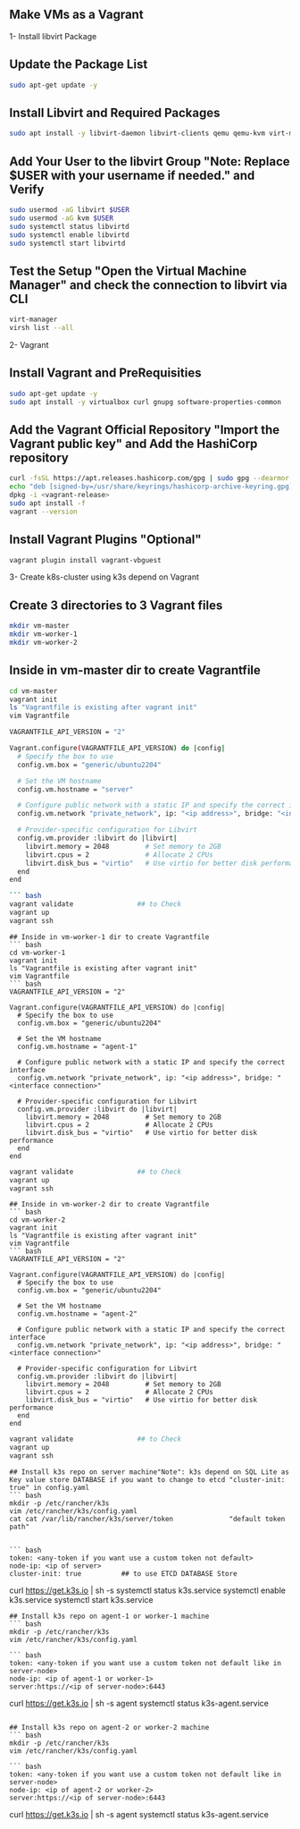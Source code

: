 ## Make VMs as a Vagrant 
1- Install libvirt Package
## Update the Package List
``` bash
sudo apt-get update -y
```
## Install Libvirt and Required Packages
``` bash
sudo apt install -y libvirt-daemon libvirt-clients qemu qemu-kvm virt-manager bridge-utils
```
## Add Your User to the libvirt Group "Note: Replace $USER with your username if needed." and Verify
``` bash
sudo usermod -aG libvirt $USER
sudo usermod -aG kvm $USER
sudo systemctl status libvirtd
sudo systemctl enable libvirtd
sudo systemctl start libvirtd
```
## Test the Setup "Open the Virtual Machine Manager" and check the connection to libvirt via CLI
``` bash
virt-manager
virsh list --all
```

2- Vagrant

## Install Vagrant and PreRequisities 
``` bash
sudo apt-get update -y
sudo apt install -y virtualbox curl gnupg software-properties-common
```
## Add the Vagrant Official Repository "Import the Vagrant public key" and Add the HashiCorp repository
``` bash
curl -fsSL https://apt.releases.hashicorp.com/gpg | sudo gpg --dearmor -o /usr/share/keyrings/hashicorp-archive-keyring.gpg
echo "deb [signed-by=/usr/share/keyrings/hashicorp-archive-keyring.gpg] https://apt.releases.hashicorp.com $(lsb_release -cs) main" | sudo tee /etc/apt/sources.list.d/hashicorp.list
dpkg -i <vagrant-release>
sudo apt install -f 
vagrant --version
```
## Install Vagrant Plugins "Optional"
``` bash
vagrant plugin install vagrant-vbguest
```

3- Create k8s-cluster using k3s depend on Vagrant 
## Create 3 directories to 3 Vagrant files
``` bash
mkdir vm-master
mkdir vm-worker-1
mkdir vm-worker-2
```
## Inside in vm-master dir to create Vagrantfile
``` bash
cd vm-master
vagrant init 
ls "Vagrantfile is existing after vagrant init"
vim Vagrantfile

VAGRANTFILE_API_VERSION = "2"

Vagrant.configure(VAGRANTFILE_API_VERSION) do |config|
  # Specify the box to use
  config.vm.box = "generic/ubuntu2204"

  # Set the VM hostname
  config.vm.hostname = "server"

  # Configure public network with a static IP and specify the correct interface
  config.vm.network "private_network", ip: "<ip address>", bridge: "<interface connection>"

  # Provider-specific configuration for Libvirt
  config.vm.provider :libvirt do |libvirt|
    libvirt.memory = 2048         # Set memory to 2GB
    libvirt.cpus = 2              # Allocate 2 CPUs
    libvirt.disk_bus = "virtio"   # Use virtio for better disk performance
  end
end

``` bash
vagrant validate                ## to Check 
vagrant up
vagrant ssh
```
```
## Inside in vm-worker-1 dir to create Vagrantfile
``` bash
cd vm-worker-1
vagrant init 
ls "Vagrantfile is existing after vagrant init"
vim Vagrantfile
``` bash
VAGRANTFILE_API_VERSION = "2"

Vagrant.configure(VAGRANTFILE_API_VERSION) do |config|
  # Specify the box to use
  config.vm.box = "generic/ubuntu2204"

  # Set the VM hostname
  config.vm.hostname = "agent-1"

  # Configure public network with a static IP and specify the correct interface
  config.vm.network "private_network", ip: "<ip address>", bridge: "<interface connection>"

  # Provider-specific configuration for Libvirt
  config.vm.provider :libvirt do |libvirt|
    libvirt.memory = 2048         # Set memory to 2GB
    libvirt.cpus = 2              # Allocate 2 CPUs
    libvirt.disk_bus = "virtio"   # Use virtio for better disk performance
  end
end
```
``` bash
vagrant validate                ## to Check 
vagrant up
vagrant ssh
```
```
## Inside in vm-worker-2 dir to create Vagrantfile
``` bash
cd vm-worker-2
vagrant init 
ls "Vagrantfile is existing after vagrant init"
vim Vagrantfile
``` bash
VAGRANTFILE_API_VERSION = "2"

Vagrant.configure(VAGRANTFILE_API_VERSION) do |config|
  # Specify the box to use
  config.vm.box = "generic/ubuntu2204"

  # Set the VM hostname
  config.vm.hostname = "agent-2"

  # Configure public network with a static IP and specify the correct interface
  config.vm.network "private_network", ip: "<ip address>", bridge: "<interface connection>"

  # Provider-specific configuration for Libvirt
  config.vm.provider :libvirt do |libvirt|
    libvirt.memory = 2048         # Set memory to 2GB
    libvirt.cpus = 2              # Allocate 2 CPUs
    libvirt.disk_bus = "virtio"   # Use virtio for better disk performance
  end
end
```
``` bash
vagrant validate                ## to Check 
vagrant up
vagrant ssh
```
```
## Install k3s repo on server machine"Note": k3s depend on SQL Lite as Key value store DATABASE if you want to change to etcd "cluster-init: true" in config.yaml
``` bash
mkdir -p /etc/rancher/k3s
vim /etc/rancher/k3s/config.yaml
cat cat /var/lib/rancher/k3s/server/token              "default token path"


``` bash
token: <any-token if you want use a custom token not default>
node-ip: <ip of server>
cluster-init: true          ## to use ETCD DATABASE Store
```
curl https://get.k3s.io | sh -s 
systemctl status k3s.service
systemctl enable k3s.service
systemctl start k3s.service
```
## Install k3s repo on agent-1 or worker-1 machine
``` bash
mkdir -p /etc/rancher/k3s
vim /etc/rancher/k3s/config.yaml

``` bash
token: <any-token if you want use a custom token not default like in server-node>
node-ip: <ip of agent-1 or worker-1>
server:https://<ip of server-node>:6443
```
curl https://get.k3s.io | sh -s agent
systemctl status k3s-agent.service
```

## Install k3s repo on agent-2 or worker-2 machine
``` bash
mkdir -p /etc/rancher/k3s
vim /etc/rancher/k3s/config.yaml

``` bash
token: <any-token if you want use a custom token not default like in server-node>
node-ip: <ip of agent-2 or worker-2>
server:https://<ip of server-node>:6443
```
curl https://get.k3s.io | sh -s agent
systemctl status k3s-agent.service
```


